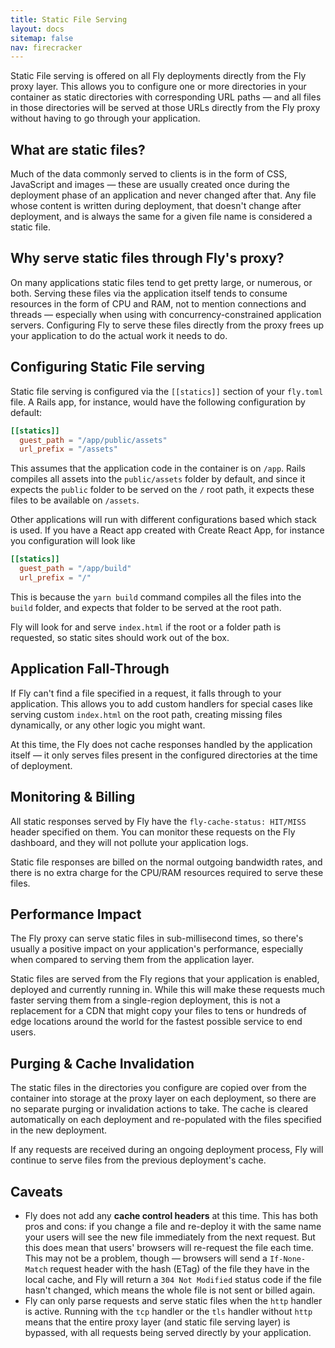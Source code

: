 ```yaml
---
title: Static File Serving
layout: docs
sitemap: false
nav: firecracker
---
```


Static File serving is offered on all Fly deployments directly from the Fly proxy layer. This allows you to configure one or more directories in your container as static directories with corresponding URL paths — and all files in those directories will be served at those URLs directly from the Fly proxy without having to go through your application. 

## What are static files?
Much of the data commonly served to clients is in the form of CSS, JavaScript and images — these are usually created once during the deployment phase of an application and never changed after that. Any file whose content is written during deployment, that doesn't change after deployment, and is always the same for a given file name is considered a static file. 

## Why serve static files through Fly's proxy?
On many applications static files tend to get pretty large, or numerous, or both. Serving these files via the application itself tends to consume resources in the form of CPU and RAM, not to mention connections and threads — especially when using with concurrency-constrained application servers. Configuring Fly to serve these files directly from the proxy frees up your application to do the actual work it needs to do. 

## Configuring Static File serving
Static file serving is configured via the `[[statics]]` section of your `fly.toml` file. A Rails app, for instance, would have the following configuration by default:

```toml
[[statics]]
  guest_path = "/app/public/assets"
  url_prefix = "/assets"
```

This assumes that the application code in the container is on `/app`. Rails compiles all assets into the `public/assets` folder by default, and since it expects the `public` folder to be served on the `/` root path, it expects these files to be available on `/assets`. 

Other applications will run with different configurations based which stack is used. If you have a React app created with Create React App, for instance you configuration will look like 

```toml
[[statics]]
  guest_path = "/app/build"
  url_prefix = "/"
```
This is because the `yarn build` command compiles all the files into the `build` folder, and expects that folder to be served at the root path. 

Fly will look for and serve `index.html` if the root or a folder path is requested, so static sites should work out of the box. 

## Application Fall-Through
If Fly can't find a file specified in a request, it falls through to your application. This allows you to add custom handlers for special cases like serving custom `index.html` on the root path, creating missing files dynamically, or any other logic you might want. 

At this time, the Fly does not cache responses handled by the application itself — it only serves files present in the configured directories at the time of deployment.  

## Monitoring & Billing
All static responses served by Fly have the `fly-cache-status: HIT/MISS` header specified on them. You can monitor these requests on the Fly dashboard, and they will not pollute your application logs.

Static file responses are billed on the normal outgoing bandwidth rates, and there is no extra charge for the CPU/RAM resources required to serve these files.

## Performance Impact
The Fly proxy can serve static files in sub-millisecond times, so there's usually a positive impact on your application's performance, especially when compared to serving them from the application layer. 

Static files are served from the Fly regions that your application is enabled, deployed and currently running in. While this will make these requests much faster serving them from a single-region deployment, this is not a replacement for a CDN that might copy your files to tens or hundreds of edge locations around the world for the fastest possible service to end users.

## Purging & Cache Invalidation
The static files in the directories you configure are copied over from the container into storage at the proxy layer on each deployment, so there are no separate purging or invalidation actions to take. The cache is cleared automatically on each deployment and re-populated with the files specified in the new deployment. 

If any requests are received during an ongoing deployment process, Fly will continue to serve files from the previous deployment's cache. 

## Caveats
* Fly does not add any **cache control headers** at this time. This has both pros and cons: if you change a file and re-deploy it with the same name your users will see the new file immediately from the next request. But this does mean that users' browsers will re-request the file each time. This may not be a problem, though — browsers will send a `If-None-Match` request header with the hash (ETag) of the file they have in the local cache, and Fly will return a `304 Not Modified` status code if the file hasn't changed, which means the whole file is not sent or billed again. 
* Fly can only parse requests and serve static files when the `http` handler is active. Running with the `tcp` handler or the `tls` handler without `http` means that the entire proxy layer (and static file serving layer) is bypassed, with all requests being served directly by your application.
